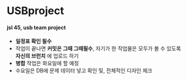 # USBproject  
#### jsl 45, usb team project  

- __일정표 확인 필수__   
- 작업이 끝나면 __커밋은 그때 그때필수__, 자기가 한 작업물은 모두가 볼 수 있도록  
__자신의 브런치__ 에 업로드 하기    
- __병합__ 작업은 화요일에 할 예정  
- 수요일은 DB에 문제 데이터 넣고 확인 및, 전체적인 디자인 체크  
